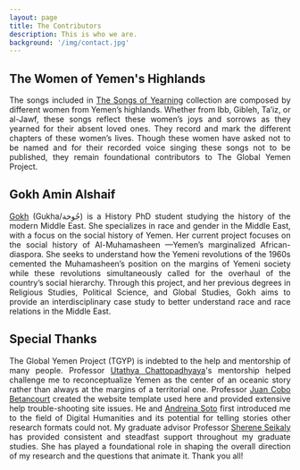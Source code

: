 ```yaml
---
layout: page
title: The Contributors
description: This is who we are.
background: '/img/contact.jpg'
---
```

## The Women of Yemen's Highlands
<p align="justify">
The songs included in <a href="https://gokhamin.com/global-yemen/songs">The Songs of Yearning</a> collection are composed by different women from Yemen’s highlands. Whether from Ibb, Gibleh, Ta’iz, or al-Jawf, these songs reflect these women’s joys and sorrows as they yearned for their absent loved ones. They record and mark the different chapters of these women’s lives. Though these women have asked not to be named and for their recorded voice singing these songs not to be published, they remain foundational contributors to The Global Yemen Project.
</p>

## Gokh Amin Alshaif
<p align="justify">
<a href="https://www.history.ucsb.edu/graduate-student/galshaif/">Gokh</a> (Gukha/جُوخة) is a History PhD student studying the history of the modern Middle East. She specializes in race and gender in the Middle East, with a focus on the social history of Yemen. Her current project focuses on the social history of Al-Muhamasheen —Yemen’s marginalized African-diaspora. She seeks to understand how the Yemeni revolutions of the 1960s cemented the Muhamasheen’s position on the margins of Yemeni society while these revolutions simultaneously called for the overhaul of the country’s social hierarchy. Through this project, and her previous degrees in Religious Studies, Political Science, and Global Studies, Gokh aims to provide an interdisciplinary case study to better understand race and race relations in the Middle East.
</p>

## Special Thanks
<p align="justify">
The Global Yemen Project (TGYP) is indebted to the help and mentorship of many people. Professor <a href="https://www.history.ucsb.edu/faculty/utathya/">Utathya Chattopadhyaya</a>'s mentorship helped challenge me to reconceptualize Yemen as the center of an oceanic story rather than always at the margins of a territorial one. Professor <a href="https://www.history.ucsb.edu/faculty/juan-cobo/">Juan Cobo Betancourt</a> created the website template used here and provided extensive help trouble-shooting site issues. He and
 <a href="https://www.history.ucsb.edu/graduate-student/andreina/">Andreina Soto</a> first introduced me to the field of Digital Humanities and its potential for telling stories other research formats could not. My graduate advisor Professor <a href="https://www.history.ucsb.edu/faculty/sherene-seikaly/">Sherene Seikaly</a> has provided consistent and steadfast support throughout my graduate studies. She has played a foundational role in shaping the overall direction of my research and the questions that animate it. Thank you all!  
 </p>
